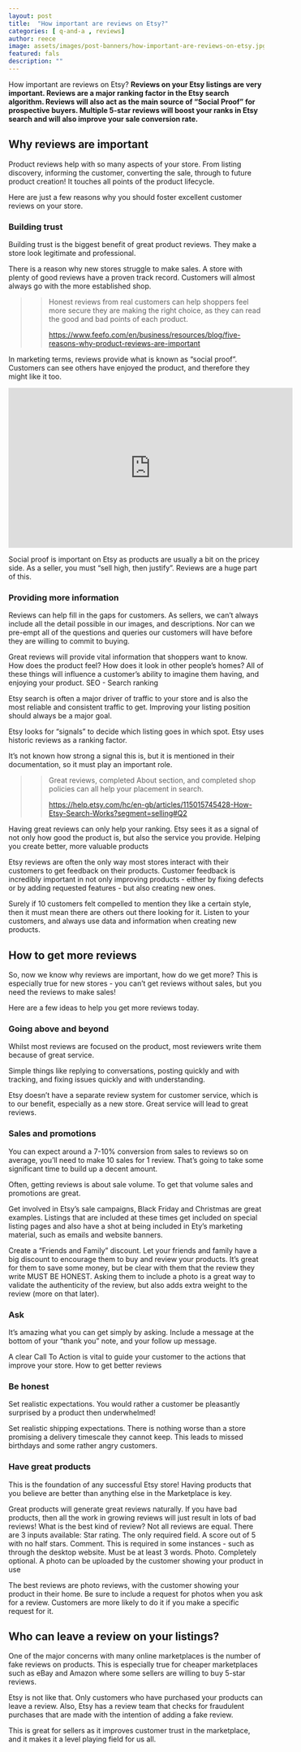 ```yaml
---
layout: post
title:  "How important are reviews on Etsy?" 
categories: [ q-and-a , reviews]
author: reece
image: assets/images/post-banners/how-important-are-reviews-on-etsy.jpg
featured: fals
description: ""
---
```


How important are reviews on Etsy? **Reviews on your Etsy listings are very important. Reviews are a major ranking factor in the Etsy search algorithm. Reviews will also act as the main source of “Social Proof” for prospective buyers. Multiple 5-star reviews will boost your ranks in Etsy search and will also improve your sale conversion rate.**

## Why reviews are important

Product reviews help with so many aspects of your store. From listing discovery, informing the customer, converting the sale, through to future product creation! It touches all points of the product lifecycle.

Here are just a few reasons why you should foster excellent customer reviews on your store.

###  Building trust

Building trust is the biggest benefit of great product reviews. They make a store look legitimate and professional.

There is a reason why new stores struggle to make sales. A store with plenty of good reviews have a proven track record. Customers will almost always go with the more established shop.

>>  Honest reviews from real customers can help shoppers feel more secure they are making the right choice, as they can read the good and bad points of each product.
>>
>>  https://www.feefo.com/en/business/resources/blog/five-reasons-why-product-reviews-are-important


In marketing terms, reviews provide what is known as “social proof”. Customers can see others have enjoyed the product, and therefore they might like it too. 

<iframe width="560" height="315" src="https://www.youtube.com/embed/0g7QdyO6Ins" frameborder="0" allow="accelerometer; autoplay; clipboard-write; encrypted-media; gyroscope; picture-in-picture" allowfullscreen></iframe>

Social proof is important on Etsy as products are usually a bit on the pricey side. As a seller, you must “sell high, then justify”. Reviews are a huge part of this.


### Providing more information

Reviews can help fill in the gaps for customers. As sellers, we can’t always include all the detail possible in our images, and descriptions. Nor can we pre-empt all of the questions and queries our customers will have before they are willing to commit to buying.

Great reviews will provide vital information that shoppers want to know. How does the product feel? How does it look in other people’s homes? All of these things will influence a customer’s ability to imagine them having, and enjoying your product.
SEO - Search ranking

Etsy search is often a major driver of traffic to your store and is also the most reliable and consistent traffic to get. Improving your listing position should always be a major goal. 

Etsy looks for “signals” to decide which listing goes in which spot. Etsy uses historic reviews as a ranking factor. 

It’s not known how strong a signal this is, but it is mentioned in their documentation, so it must play an important role.

>>  Great reviews, completed About section, and completed shop policies can all help your placement in search.
>>
>> https://help.etsy.com/hc/en-gb/articles/115015745428-How-Etsy-Search-Works?segment=selling#Q2

Having great reviews can only help your ranking. Etsy sees it as a signal of not only how good the product is, but also the service you provide.
Helping you create better, more valuable products

Etsy reviews are often the only way most stores interact with their customers to get feedback on their products. Customer feedback is incredibly important in not only improving products - either by fixing defects or by adding requested features - but also creating new ones.

Surely if 10 customers felt compelled to mention they like a certain style, then it must mean there are others out there looking for it. Listen to your customers, and always use data and information when creating new products.

## How to get more reviews

So, now we know why reviews are important, how do we get more? This is especially true for new stores - you can’t get reviews without sales, but you need the reviews to make sales!

Here are a few ideas to help you get more reviews today.

### Going above and beyond

Whilst most reviews are focused on the product, most reviewers write them because of great service.

Simple things like replying to conversations, posting quickly and with tracking, and fixing issues quickly and with understanding.

Etsy doesn’t have a separate review system for customer service, which is to our benefit, especially as a new store. Great service will lead to great reviews. 

### Sales and promotions

You can expect around a 7-10% conversion from sales to reviews so on average, you’ll need to make 10 sales for 1 review. That’s going to take some significant time to build up a decent amount.

Often, getting reviews is about sale volume. To get that volume sales and promotions are great. 

Get involved in Etsy’s sale campaigns, Black Friday and Christmas are great examples. Listings that are included at these times get included on special listing pages and also have a shot at being included in Ety’s marketing material, such as emails and website banners.

Create a “Friends and Family” discount. Let your friends and family have a big discount to encourage them to buy and review your products. It’s great for them to save some money, but be clear with them that the review they write MUST BE HONEST. Asking them to include a photo is a great way to validate the authenticity of the review, but also adds extra weight to the review (more on that later).

### Ask

It’s amazing what you can get simply by asking. Include a message at the bottom of your “thank you” note, and your follow up message.

A clear Call To Action is vital to guide your customer to the actions that improve your store.
How to get better reviews

### Be honest

Set realistic expectations. You would rather a customer be pleasantly surprised by a product then underwhelmed!

Set realistic shipping expectations. There is nothing worse than a store promising a delivery timescale they cannot keep. This leads to missed birthdays and some rather angry customers. 

### Have great products

This is the foundation of any successful Etsy store! Having products that you believe are better than anything else in the Marketplace is key.

Great products will generate great reviews naturally. If you have bad products, then all the work in growing reviews will just result in lots of bad reviews!
What is the best kind of review?
Not all reviews are equal. There are 3 inputs available:
Star rating. The only required field. A score out of 5 with no half stars.
Comment. This is required in some instances - such as through the desktop website. Must be at least 3 words.
Photo. Completely optional. A photo can be uploaded by the customer showing your product in use

The best reviews are photo reviews, with the customer showing your product in their home. Be sure to include a request for photos when you ask for a review. Customers are more likely to do it if you make a specific request for it.

## Who can leave a review on your listings?

One of the major concerns with many online marketplaces is the number of fake reviews on products. This is especially true for cheaper marketplaces such as eBay and Amazon where some sellers are willing to buy 5-star reviews.

Etsy is not like that. Only customers who have purchased your products can leave a review. Also, Etsy has a review team that checks for fraudulent purchases that are made with the intention of adding a fake review.

This is great for sellers as it improves customer trust in the marketplace, and it makes it a level playing field for us all.
